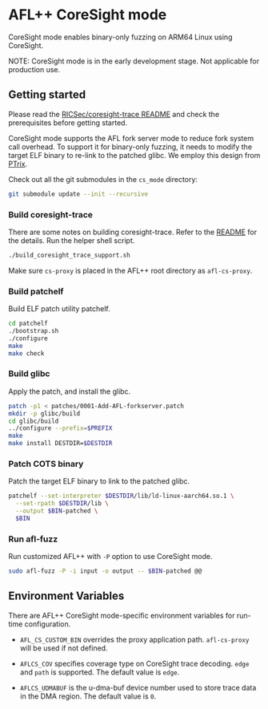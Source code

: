 # AFL++ CoreSight mode

CoreSight mode enables binary-only fuzzing on ARM64 Linux using CoreSight.

NOTE: CoreSight mode is in the early development stage. Not applicable for production use.

## Getting started

Please read the [RICSec/coresight-trace README](https://github.com/RICSecLab/coresight-trace/blob/master/README.md) and check the prerequisites before getting started.

CoreSight mode supports the AFL fork server mode to reduce fork system call overhead. To support it for binary-only fuzzing, it needs to modify the target ELF binary to re-link to the patched glibc. We employ this design from [PTrix](https://github.com/junxzm1990/afl-pt).

Check out all the git submodules in the `cs_mode` directory:

```bash
git submodule update --init --recursive
```

### Build coresight-trace

There are some notes on building coresight-trace. Refer to the [README](https://github.com/RICSecLab/coresight-trace/blob/master/README.md) for the details. Run the helper shell script.

```bash
./build_coresight_trace_support.sh
```

Make sure `cs-proxy` is placed in the AFL++ root directory as `afl-cs-proxy`.

### Build patchelf

Build ELF patch utility patchelf.

```bash
cd patchelf
./bootstrap.sh
./configure
make
make check
```

### Build glibc

Apply the patch, and install the glibc.

```bash
patch -p1 < patches/0001-Add-AFL-forkserver.patch
mkdir -p glibc/build
cd glibc/build
../configure --prefix=$PREFIX
make
make install DESTDIR=$DESTDIR
```

### Patch COTS binary

Patch the target ELF binary to link to the patched glibc.

```bash
patchelf --set-interpreter $DESTDIR/lib/ld-linux-aarch64.so.1 \
  --set-rpath $DESTDIR/lib \
  --output $BIN-patched \
  $BIN
```

### Run afl-fuzz

Run customized AFL++ with `-P` option to use CoreSight mode.

```bash
sudo afl-fuzz -P -i input -o output -- $BIN-patched @@
```

## Environment Variables

There are AFL++ CoreSight mode-specific environment variables for run-time configuration.

* `AFL_CS_CUSTOM_BIN` overrides the proxy application path. `afl-cs-proxy` will be used if not defined.

* `AFLCS_COV` specifies coverage type on CoreSight trace decoding. `edge` and `path` is supported. The default value is `edge`.
* `AFLCS_UDMABUF` is the u-dma-buf device number used to store trace data in the DMA region. The default value is `0`.
